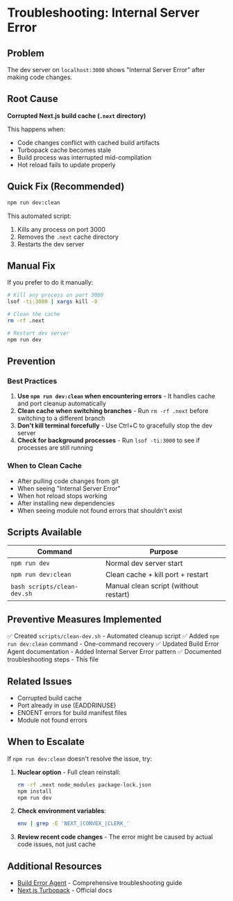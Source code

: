 # Troubleshooting: Internal Server Error

## Problem

The dev server on `localhost:3000` shows "Internal Server Error" after making code changes.

## Root Cause

**Corrupted Next.js build cache (`.next` directory)**

This happens when:

- Code changes conflict with cached build artifacts
- Turbopack cache becomes stale
- Build process was interrupted mid-compilation
- Hot reload fails to update properly

## Quick Fix (Recommended)

```bash
npm run dev:clean
```

This automated script:

1. Kills any process on port 3000
2. Removes the `.next` cache directory
3. Restarts the dev server

## Manual Fix

If you prefer to do it manually:

```bash
# Kill any process on port 3000
lsof -ti:3000 | xargs kill -9

# Clean the cache
rm -rf .next

# Restart dev server
npm run dev
```

## Prevention

### Best Practices

1. **Use `npm run dev:clean` when encountering errors** - It handles cache and port cleanup automatically
2. **Clean cache when switching branches** - Run `rm -rf .next` before switching to a different branch
3. **Don't kill terminal forcefully** - Use Ctrl+C to gracefully stop the dev server
4. **Check for background processes** - Run `lsof -ti:3000` to see if processes are still running

### When to Clean Cache

- After pulling code changes from git
- When seeing "Internal Server Error"
- When hot reload stops working
- After installing new dependencies
- When seeing module not found errors that shouldn't exist

## Scripts Available

| Command                     | Purpose                               |
| --------------------------- | ------------------------------------- |
| `npm run dev`               | Normal dev server start               |
| `npm run dev:clean`         | Clean cache + kill port + restart     |
| `bash scripts/clean-dev.sh` | Manual clean script (without restart) |

## Preventive Measures Implemented

✅ Created `scripts/clean-dev.sh` - Automated cleanup script
✅ Added `npm run dev:clean` command - One-command recovery
✅ Updated Build Error Agent documentation - Added Internal Server Error pattern
✅ Documented troubleshooting steps - This file

## Related Issues

- Corrupted build cache
- Port already in use (EADDRINUSE)
- ENOENT errors for build manifest files
- Module not found errors

## When to Escalate

If `npm run dev:clean` doesn't resolve the issue, try:

1. **Nuclear option** - Full clean reinstall:

   ```bash
   rm -rf .next node_modules package-lock.json
   npm install
   npm run dev
   ```

2. **Check environment variables**:

   ```bash
   env | grep -E 'NEXT_|CONVEX_|CLERK_'
   ```

3. **Review recent code changes** - The error might be caused by actual code issues, not just cache

## Additional Resources

- [Build Error Agent](.claude/agents/build-error-agent.md) - Comprehensive troubleshooting guide
- [Next.js Turbopack](https://nextjs.org/docs/app/api-reference/cli/create-next-app#--turbopack) - Official docs
